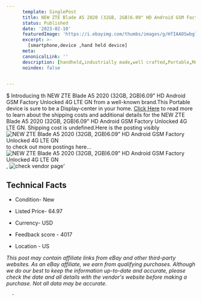 ```yaml
---
      template: SinglePost
      title: NEW ZTE Blade A5 2020 (32GB, 2GB)6.09" HD Android GSM Factory Unlocked 4G LTE GN
      status: Published
      date: '2023-02-10'
      featuredImage: 'https://i.ebayimg.com/thumbs/images/g/HfIAAOSwbgljokkO/s-l225.jpg'
      excerpt: >-
        [smartphone,device ,hand held device]
      meta:
      canonicalLink: ''
      description: [handheld,industrially made,well crafted,Portable,Mobile,Compact,Convenient,Lightweight,Maneuverable,Man-portable,Miniature,Carriable,Hand-held,Light,Holdable,Transportable,Mobile device,Pocket-sized,On-the-go,Wireless,Cordless,Compact size,Convenient size, smartphone,device ,hand held device]
      noindex: false
      

---
```

$
      Introducing th NEW ZTE Blade A5 2020 (32GB, 2GB)6.09" HD Android GSM Factory Unlocked 4G LTE GN from a well-known brand.This Portable device  is sure to be a Display-center in your home. [Click Here](https://www.ebay.com/itm/225361731789?hash=item34789b20cd%3Ag%3AHfIAAOSwbgljokkO&amdata=enc%3AAQAHAAAA4D0qVMimjc0aLIQFLbgcZd2KwQIxF%2BoYPOpbw8idlNnW4OQooL585RuhGXlOFDRx%2Fm1%2FsuhiWPhY%2F%2BIN0t5cQrHcA81z50%2BRtf0xcUHdRNOVBFBmM6vtWzQh42wUm5Ca%2Bz3HtvkfBILSxEeEPATZtUMpT9cEau94NFFGCBN8e37o6CS9OyTvdJXAvYYsk45uNJydPbV%2BmCeqt6XosF%2Fy%2F6soZyuu%2BoNoN2XCa1b%2BQRbDyLHT8S3zK%2FRcrn3HCPmy7FAMsKrqiEA4yb%2FUM%2F%2BtumjzBWFf0SBXsga6yn6VLrwO&mkevt=1&mkcid=1&mkrid=711-53200-19255-0&campid=%253CePNCampaignId%253E&customid=%253CreferenceId%253E&toolid=10049) to read more to learn about the shipping costs and additional details for the NEW ZTE Blade A5 2020 (32GB, 2GB)6.09" HD Android GSM Factory Unlocked 4G LTE GN. Shipping cost is undefined.Here is the posting visibly ![NEW ZTE Blade A5 2020 (32GB, 2GB)6.09" HD Android GSM Factory Unlocked 4G LTE GN](https://i.ebayimg.com/thumbs/images/g/HfIAAOSwbgljokkO/s-l225.jpg) to check out more postings here... ![NEW ZTE Blade A5 2020 (32GB, 2GB)6.09" HD Android GSM Factory Unlocked 4G LTE GN](https://i.ebayimg.com/images/g/HfIAAOSwbgljokkO/s-l1200.jpg), ![check vendor page](https://origin-galleryplus.ebayimg.com/ws/web/225361731789_2_0_1/225x225.jpg)'

      

 ## Technical Facts 



     
      

 - Condition- New 


      

 - Listed Price- 64.97 


      

 - Currency- USD 


      

 - Feedback score - 4017 


      

 - Location - US 


      
      

 *_This post may contain affiliate links from eBay and other third-party websites. As an eBay affiliate, we earn from qualifying purchases. Although we do our best to keep the information up-to-date and accurate, please check the date and all details with the vendor's website before making a purchase. Not all data may be accurate._*




      -
